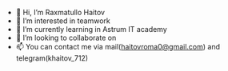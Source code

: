 - 👋 Hi, I’m Raxmatullo Haitov
- 👀 I’m interested in teamwork
- 🌱 I’m currently learning in Astrum IT academy 
- 💞️ I’m looking to collaborate on 
- 📫 You can contact me via mail(haitovroma0@gmail.com) and telegram(khaitov_712)

<!---
RomaKhaitov/RomaKhaitov is a ✨ special ✨ repository because its `README.md` (this file) appears on your GitHub profile.
You can click the Preview link to take a look at your changes.
--->
